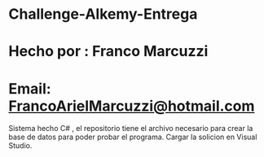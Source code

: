# Challenge-Alkemy-Entrega
# Hecho por : Franco Marcuzzi
# Email: FrancoArielMarcuzzi@hotmail.com

Sistema hecho C# , el repositorio tiene el archivo necesario para crear la base de datos para poder probar el programa.
Cargar la solicion en Visual Studio.
